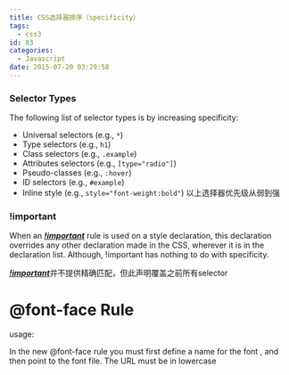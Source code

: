 ```yaml
---
title: CSS选择器排序（specificity）
tags:
  - css3
id: 83
categories:
  - Javascript
date: 2015-07-20 03:29:58
---
```


### Selector Types

The following list of selector types is by increasing specificity:

*   Universal selectors (e.g., `*`)
*   Type selectors (e.g., `h1`)
*   Class selectors (e.g., `.example`)
*   Attributes selectors (e.g., `[type="radio"]`)
*   Pseudo-classes (e.g., `:hover`)
*   ID selectors (e.g., `#example`)
*   Inline style (e.g., `style="font-weight:bold"`)
以上选择器优先级从弱到强

### !important

When an _**<span style="text-decoration: underline;">!important</span>**_ rule is used on a style declaration, this declaration overrides any other declaration made in the CSS, wherever it is in the declaration list. Although, !important has nothing to do with specificity.

<span style="text-decoration: underline;">_**!important**_</span>并不提供精确匹配，但此声明覆盖之前所有selector

# <span class="color_h1">@font-face</span> Rule

usage:

In the new @font-face rule you must first define a name for the font , and then point to the font file. The URL must be in lowercase